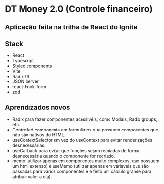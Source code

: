 # DT Money 2.0 (Controle financeiro)
## Aplicação feita na trilha de React do Ignite

## Stack
- React
- Typescript
- Styled components
- Vite
- Radix UI
- JSON Server
- react-hook-form
- zod

## Aprendizados novos
- Radix para fazer componentes acessivéis, como Modais, Radio groups, etc.
- Controlled components em formulários que possuem componentes que não são nativos do HTML.
- useContextSelector em vez do useContext para evitar renderizações desnecessárias.
- useCallback para evitar que funções sejam recriadas de forma desnecessária quando o componente for recriado.
- memo (utilizar apenas em componentes muito complexos, que possuem um html extenso) e useMemo (utilizar apenas em váriaveis que são passadas para vários componentes e é feito um cálculo grande para atribuir valor a ela).
